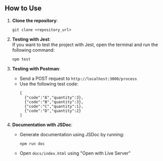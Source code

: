 
## How to Use

1. **Clone the repository**:  
   ```
   git clone <repository_url>
   ```

2. **Testing with Jest**:  
   If you want to test the project with Jest, open the terminal and run the following command:  
   ```
   npm test
   ```

3. **Testing with Postman**:  
   - Send a POST request to `http://localhost:3000/process`
   - Use the following test code:
     ```
     [
       {"code":"A","quantity":3},
       {"code":"B","quantity":3},
       {"code":"C","quantity":1},
       {"code":"D","quantity":2}
     ]
     ```

4. **Documentation with JSDoc**:  
   - Generate documentation using JSDoc by running:
     ```
     npm run doc
     ```
   - Open `docs/index.html` using "Open with Live Server" 
